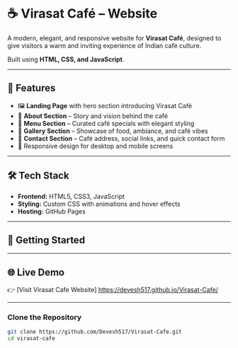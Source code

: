 
# ☕ Virasat Café – Website

A modern, elegant, and responsive website for **Virasat Café**, designed to give visitors a warm and inviting experience of Indian café culture.  

Built using **HTML, CSS, and JavaScript**.  

---

## 🌟 Features
- 🖼️ **Landing Page** with hero section introducing Virasat Café  
- 📖 **About Section** – Story and vision behind the café  
- 🍴 **Menu Section** – Curated café specials with elegant styling  
- 📸 **Gallery Section** – Showcase of food, ambiance, and café vibes  
- 📍 **Contact Section** – Café address, social links, and quick contact form  
- 🎨 Responsive design for desktop and mobile screens  

---

## 🛠️ Tech Stack
- **Frontend:** HTML5, CSS3, JavaScript  
- **Styling:** Custom CSS with animations and hover effects  
- **Hosting:** GitHub Pages  

---

## 🚀 Getting Started

---
## 🌐 Live Demo
👉 [Visit Virasat Cafe Website]
https://devesh517.github.io/Virasat-Cafe/

---
### Clone the Repository
```bash
git clone https://github.com/Devesh517/Virasat-Cafe.git
cd virasat-cafe


